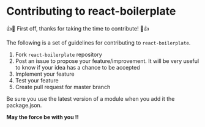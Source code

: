 # Contributing to react-boilerplate

:+1::tada: First off, thanks for taking the time to contribute! :tada::+1:

The following is a set of guidelines for contributing to `react-boilerplate`.

1. Fork `react-boilerplate` repository
2. Post an issue to propose your feature/improvement. It will be very useful to know if your idea has a chance to be accepted
3. Implement your feature
4. Test your feature
5. Create pull request for master branch

Be sure you use the latest version of a module when you add it the package.json.

**May the force be with you !!**
